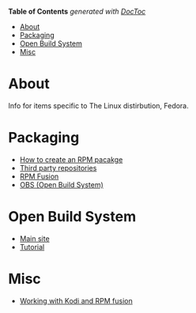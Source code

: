 <!-- START doctoc generated TOC please keep comment here to allow auto update -->
<!-- DON'T EDIT THIS SECTION, INSTEAD RE-RUN doctoc TO UPDATE -->
**Table of Contents**  *generated with [DocToc](https://github.com/thlorenz/doctoc)*

- [About](#about)
- [Packaging](#packaging)
- [Open Build System](#open-build-system)
- [Misc](#misc)

<!-- END doctoc generated TOC please keep comment here to allow auto update -->

# About
Info for items specific to The Linux distirbution, Fedora.

# Packaging

* [How to create an RPM pacakge](https://fedoraproject.org/wiki/How_to_create_an_RPM_package)
* [Third party repositories](https://fedoraproject.org/wiki/Third_party_repositories)
* [RPM Fusion](http://rpmfusion.org/)
* [OBS (Open Build System)](https://build.opensuse.org/)

# Open Build System

* [Main site](https://build.opensuse.org/)
* [Tutorial](https://en.opensuse.org/openSUSE:Build_Service_Tutorial)

# Misc

* [Working with Kodi and RPM fusion](http://kodi.wiki/view/HOW-TO:Install_Kodi_on_Fedora_23_using_RPMFusion_packages#Configuring_Fedora_.2F_Installing_Dependencies)
